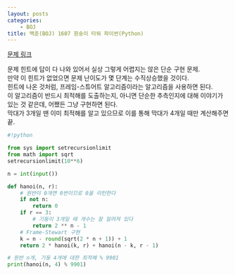 ```yaml
---
layout: posts
categories:
    - BOJ
title: 백준(BOJ) 1607 원숭이 타워 파이썬(Python)
---
```


[문제 링크](https://www.acmicpc.net/problem/1607)

문제 힌트에 답이 다 나와 있어서 실상 그렇게 어렵지는 않은 단순 구현 문제.  
만약 이 힌트가 없었으면 문제 난이도가 몇 단계는 수직상승했을 것이다.  
힌트에 나온 것처럼, 프레임-스튜어트 알고리즘이라는 알고리즘을 사용하면 된다.  
이 알고리즘이 반드시 최적해를 도출하는지, 아니면 단순한 추측인지에 대해 이야기가 있는 것 같은데, 어쨌든 그냥 구현하면 된다.  
막대가 3개일 땐 이미 최적해를 알고 있으므로 이를 통해 막대가 4개일 때만 계산해주면 끝.  

```python
#!python

from sys import setrecursionlimit
from math import sqrt
setrecursionlimit(10**6)

n = int(input())

def hanoi(n, r):
    # 원반이 0개면 0번이므로 0을 리턴한다
    if not n:
        return 0
    if r == 3:
        # 기둥이 3개일 때 개수는 잘 알려져 있다
        return 2 ** n - 1
    # Frame-Stewart 구현
    k = n - round(sqrt(2 * n + 1)) + 1
    return 2 * hanoi(k, r) + hanoi(n - k, r - 1)

# 원반 n개, 기둥 4개에 대한 최적해 % 9901
print(hanoi(n, 4) % 9901)

```
